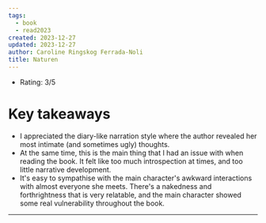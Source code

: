 ```yaml
---
tags:
  - book
  - read2023
created: 2023-12-27
updated: 2023-12-27
author: Caroline Ringskog Ferrada-Noli
title: Naturen
---
```

* Rating: 3/5

# Key takeaways
* I appreciated the diary-like narration style where the author revealed her most intimate (and sometimes ugly) thoughts.
* At the same time, this is the main thing that I had an issue with when reading the book. It felt like too much introspection at times, and too little narrative development.
* It's easy to sympathise with the main character's awkward interactions with almost everyone she meets. There's a nakedness and forthrightness that is very relatable, and the main character showed some real vulnerability throughout the book.

---

